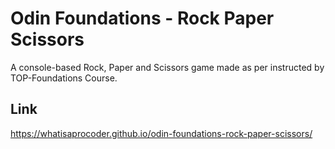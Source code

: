 # Odin Foundations - Rock Paper Scissors
A console-based Rock, Paper and Scissors game made as per instructed by TOP-Foundations Course.

## Link
https://whatisaprocoder.github.io/odin-foundations-rock-paper-scissors/
